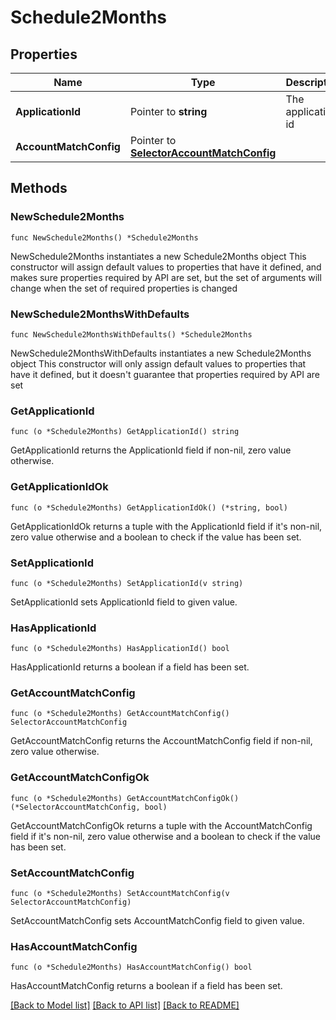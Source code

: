 # Schedule2Months

## Properties

Name | Type | Description | Notes
------------ | ------------- | ------------- | -------------
**ApplicationId** | Pointer to **string** | The application id | [optional] 
**AccountMatchConfig** | Pointer to [**SelectorAccountMatchConfig**](SelectorAccountMatchConfig.md) |  | [optional] 

## Methods

### NewSchedule2Months

`func NewSchedule2Months() *Schedule2Months`

NewSchedule2Months instantiates a new Schedule2Months object
This constructor will assign default values to properties that have it defined,
and makes sure properties required by API are set, but the set of arguments
will change when the set of required properties is changed

### NewSchedule2MonthsWithDefaults

`func NewSchedule2MonthsWithDefaults() *Schedule2Months`

NewSchedule2MonthsWithDefaults instantiates a new Schedule2Months object
This constructor will only assign default values to properties that have it defined,
but it doesn't guarantee that properties required by API are set

### GetApplicationId

`func (o *Schedule2Months) GetApplicationId() string`

GetApplicationId returns the ApplicationId field if non-nil, zero value otherwise.

### GetApplicationIdOk

`func (o *Schedule2Months) GetApplicationIdOk() (*string, bool)`

GetApplicationIdOk returns a tuple with the ApplicationId field if it's non-nil, zero value otherwise
and a boolean to check if the value has been set.

### SetApplicationId

`func (o *Schedule2Months) SetApplicationId(v string)`

SetApplicationId sets ApplicationId field to given value.

### HasApplicationId

`func (o *Schedule2Months) HasApplicationId() bool`

HasApplicationId returns a boolean if a field has been set.

### GetAccountMatchConfig

`func (o *Schedule2Months) GetAccountMatchConfig() SelectorAccountMatchConfig`

GetAccountMatchConfig returns the AccountMatchConfig field if non-nil, zero value otherwise.

### GetAccountMatchConfigOk

`func (o *Schedule2Months) GetAccountMatchConfigOk() (*SelectorAccountMatchConfig, bool)`

GetAccountMatchConfigOk returns a tuple with the AccountMatchConfig field if it's non-nil, zero value otherwise
and a boolean to check if the value has been set.

### SetAccountMatchConfig

`func (o *Schedule2Months) SetAccountMatchConfig(v SelectorAccountMatchConfig)`

SetAccountMatchConfig sets AccountMatchConfig field to given value.

### HasAccountMatchConfig

`func (o *Schedule2Months) HasAccountMatchConfig() bool`

HasAccountMatchConfig returns a boolean if a field has been set.


[[Back to Model list]](../README.md#documentation-for-models) [[Back to API list]](../README.md#documentation-for-api-endpoints) [[Back to README]](../README.md)


